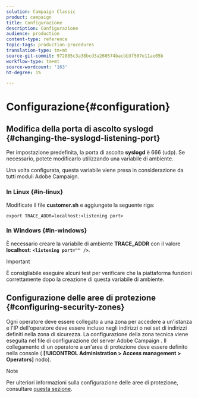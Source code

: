 ```yaml
---
solution: Campaign Classic
product: campaign
title: Configurazione
description: Configurazione
audience: production
content-type: reference
topic-tags: production-procedures
translation-type: tm+mt
source-git-commit: 972885c3a38bcd3a260574bacbb3f507e11ae05b
workflow-type: tm+mt
source-wordcount: '163'
ht-degree: 1%

---
```



# Configurazione{#configuration}

## Modifica della porta di ascolto syslogd {#changing-the-syslogd-listening-port}

Per impostazione predefinita, la porta di ascolto **syslogd** è 666 (udp). Se necessario, potete modificarlo utilizzando una variabile di ambiente.

Una volta configurata, questa variabile viene presa in considerazione da tutti  moduli Adobe Campaign.

### In Linux {#in-linux}

Modificate il file **customer.sh** e aggiungete la seguente riga:

```
export TRACE_ADDR=localhost:<listening port>
```

### In Windows {#in-windows}

È necessario creare la variabile di ambiente **TRACE_ADDR** con il valore **localhost**: **`<listening port="" />`**.

>[!IMPORTANT]
>
>È consigliabile eseguire alcuni test per verificare che la piattaforma funzioni correttamente dopo la creazione di questa variabile di ambiente.

## Configurazione delle aree di protezione {#configuring-security-zones}

Ogni operatore deve essere collegato a una zona per accedere a un&#39;istanza e l&#39;IP dell&#39;operatore deve essere incluso negli indirizzi o nei set di indirizzi definiti nella zona di sicurezza. La configurazione della zona tecnica viene eseguita nel file di configurazione del server Adobe Campaign . Il collegamento di un operatore a un&#39;area di protezione deve essere definito nella console ( **[!UICONTROL Administration > Access management > Operators]** nodo).

>[!NOTE]
>
>Per ulteriori informazioni sulla configurazione delle aree di protezione, consultare [questa sezione](../../installation/using/configuring-campaign-server.md#defining-security-zones).
